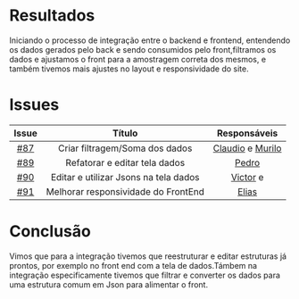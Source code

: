 # Resultados

Iniciando o processo de integração entre o backend e frontend, entendendo os dados gerados pelo back e sendo consumidos pelo front,filtramos os dados e ajustamos o front para a amostragem correta dos mesmos, e também tivemos mais ajustes no layout e responsividade do site.


# Issues

|                          Issue                           |              Título               |                    Responsáveis                     |
| :------------------------------------------------------: | :-------------------------------: | :-------------------------------------------------: |
| [#87](https://github.com/unb-mds/2023-2-Squad05-TesouroMineiro/issues/87) |Criar filtragem/Soma dos dados|[Claudio](https://github.com/claudiohsc) e [Murilo](https://github.com/MuriloBDSR)|
| [#89](https://github.com/unb-mds/2023-2-Squad05-TesouroMineiro/issues/87) | Refatorar e editar tela dados | [Pedro](https://github.com/Pedrin0030) |
| [#90](https://github.com/unb-mds/2023-2-Squad05-TesouroMineiro/issues/90) | Editar e utilizar Jsons na tela dados | [Victor](https://github.com/VictorGCOSTA) e  |
| [#91](https://github.com/unb-mds/2023-2-Squad05-TesouroMineiro/issues/91) |Melhorar responsividade do FrontEnd  |  [Elias](https://github.com/EliasOliver21)  |

# Conclusão

Vimos que para a integração tivemos que reestruturar e editar estruturas já prontos, por exemplo no front end com a tela de dados.Támbem na integração especificamente tivemos que filtrar e converter os dados para uma estrutura comum em Json para alimentar o front.